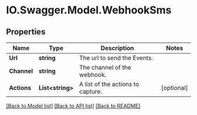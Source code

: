 # IO.Swagger.Model.WebhookSms
## Properties

Name | Type | Description | Notes
------------ | ------------- | ------------- | -------------
**Url** | **string** | The url to send the Events. | 
**Channel** | **string** | The channel of the webhook. | 
**Actions** | **List&lt;string&gt;** | A list of the actions to capture. | [optional] 

[[Back to Model list]](../README.md#documentation-for-models) [[Back to API list]](../README.md#documentation-for-api-endpoints) [[Back to README]](../README.md)

